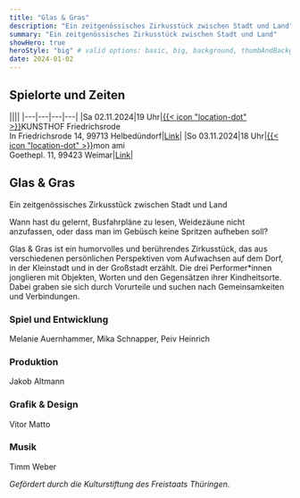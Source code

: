 ```yaml
---
title: "Glas & Gras"
description: "Ein zeitgenössisches Zirkusstück zwischen Stadt und Land"
summary: "Ein zeitgenössisches Zirkusstück zwischen Stadt und Land"
showHero: true
heroStyle: "big" # valid options: basic, big, background, thumbAndBackground
date: 2024-01-02
---
```


## Spielorte und Zeiten
||||
|---|---|---|---|
|Sa 02.11.2024|19 Uhr|[{{< icon "location-dot" >}}](https://maps.app.goo.gl/GHE4S7JXnus8e4ZdA)KUNSTHOF Friedrichsrode<br>In Friedrichsrode 14, 99713 Helbedündorf|[Link](https://kunsthof-friedrichsrode.jimdofree.com/veranstaltungen/)|
|So 03.11.2024|18 Uhr|[{{< icon "location-dot" >}}](https://maps.app.goo.gl/3ucPYDdtaing8V6U7)mon ami<br>Goethepl. 11, 99423 Weimar|[Link](https://www.monami-weimar.de/programm/einzelansicht/glas-gras)|

## Glas & Gras
Ein zeitgenössisches Zirkusstück zwischen Stadt und Land

Wann hast du gelernt, Busfahrpläne zu lesen, Weidezäune nicht anzufassen, oder dass man im Gebüsch keine Spritzen aufheben soll?

Glas & Gras ist ein humorvolles und berührendes Zirkusstück, das aus verschiedenen persönlichen Perspektiven vom Aufwachsen auf dem Dorf, in der Kleinstadt und in der Großstadt erzählt. Die drei Performer*innen jonglieren mit Objekten, Worten und den Gegensätzen ihrer Kindheitsorte. Dabei graben sie sich durch Vorurteile und suchen nach Gemeinsamkeiten und Verbindungen.

### Spiel und Entwicklung
Melanie Auernhammer, Mika Schnapper, Peiv Heinrich
### Produktion
Jakob Altmann
### Grafik & Design
Vitor Matto
### Musik
Timm Weber

*Gefördert durch die Kulturstiftung des Freistaats Thüringen.*